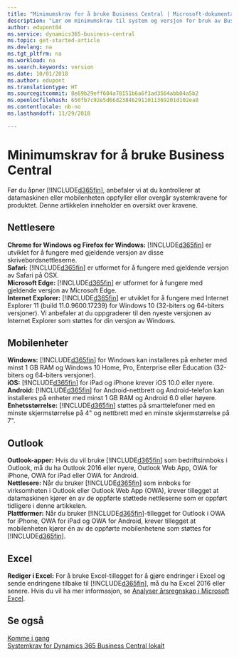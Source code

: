 ```yaml
---
title: "Minimumskrav for å bruke Business Central | Microsoft-dokumentasjon"
description: "Lær om minimumskrav til system og versjon for bruk av Business Central."
author: edupont04
ms.service: dynamics365-business-central
ms.topic: get-started-article
ms.devlang: na
ms.tgt_pltfrm: na
ms.workload: na
ms.search.keywords: version
ms.date: 10/01/2018
ms.author: edupont
ms.translationtype: HT
ms.sourcegitcommit: 8e69b29eff604a78151b6a6f3ad3564abb04a5b2
ms.openlocfilehash: 650fb7c92e5d66d238462911011369201d102ea0
ms.contentlocale: nb-no
ms.lasthandoff: 11/29/2018

---
```

# <a name="minimum-requirements-for-using-business-central"></a>Minimumskrav for å bruke Business Central
Før du åpner [!INCLUDE[d365fin](includes/d365fin_md.md)], anbefaler vi at du kontrollerer at datamaskinen eller mobilenheten oppfyller eller overgår systemkravene for produktet. Denne artikkelen inneholder en oversikt over kravene.  

## <a name="browsers"></a>Nettlesere
**Chrome for Windows og Firefox for Windows:** [!INCLUDE[d365fin](includes/d365fin_md.md)] er utviklet for å fungere med gjeldende versjon av disse skrivebordsnettleserne.  
**Safari:** [!INCLUDE[d365fin](includes/d365fin_md.md)] er utformet for å fungere med gjeldende versjon av Safari på OSX.  
**Microsoft Edge:** [!INCLUDE[d365fin](includes/d365fin_md.md)] er utformet for å fungere med gjeldende versjon av Microsoft Edge.  
**Internet Explorer:** [!INCLUDE[d365fin](includes/d365fin_md.md)] er utviklet for å fungere med Internet Explorer 11 (build 11.0.9600.17239) for Windows 10 (32-biters og 64-biters versjoner). Vi anbefaler at du oppgraderer til den nyeste versjonen av Internet Explorer som støttes for din versjon av Windows.  

## <a name="mobile-devices"></a>Mobilenheter
**Windows:** [!INCLUDE[d365fin](includes/d365fin_md.md)] for Windows kan installeres på enheter med minst 1 GB RAM og Windows 10 Home, Pro, Enterprise eller Education (32-biters og 64-biters versjoner).  
**iOS:** [!INCLUDE[d365fin](includes/d365fin_md.md)] for iPad og iPhone krever iOS 10.0 eller nyere.  
**Android:** [!INCLUDE[d365fin](includes/d365fin_md.md)] for Android-nettbrett og Android-telefon kan installeres på enheter med minst 1 GB RAM og Android 6.0 eller høyere.  
**Enhetsstørrelse:** [!INCLUDE[d365fin](includes/d365fin_md.md)] støttes på smarttelefoner med en minste skjermstørrelse på 4" og nettbrett med en minste skjermstørrelse på 7".  

## <a name="outlook"></a>Outlook
**Outlook-apper:** Hvis du vil bruke [!INCLUDE[d365fin](includes/d365fin_md.md)] som bedriftsinnboks i Outlook, må du ha Outlook 2016 eller nyere, Outlook Web App, OWA for iPhone, OWA for iPad eller OWA for Android.  
**Nettlesere:** Når du bruker [!INCLUDE[d365fin](includes/d365fin_md.md)] som innboks for virksomheten i Outlook eller Outlook Web App (OWA), krever tillegget at datamaskinen kjører én av de oppførte støttede nettleserne som er oppført tidligere i denne artikkelen.  
**Plattformer:** Når du bruker [!INCLUDE[d365fin](includes/d365fin_md.md)]-tillegget for Outlook i OWA for iPhone, OWA for iPad og OWA for Android, krever tillegget at mobilenheten kjører én av de oppførte mobilenhetene som støttes for [!INCLUDE[d365fin](includes/d365fin_md.md)].  

## <a name="excel"></a>Excel
**Rediger i Excel:** For å bruke Excel-tillegget for å gjøre endringer i Excel og sende endringene tilbake til [!INCLUDE[d365fin](includes/d365fin_md.md)], må du ha Excel 2016 eller senere. Hvis du vil ha mer informasjon, se [Analyser årsregnskap i Microsoft Excel](finance-analyze-excel.md).  

## <a name="see-also"></a>Se også
[Komme i gang](product-get-started.md)  
[Systemkrav for Dynamics 365 Business Central lokalt](/dynamics365/business-central/dev-itpro/deployment/system-requirement-business-central)  

